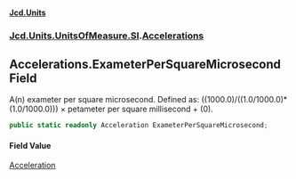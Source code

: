#### [Jcd.Units](index.md 'index')
### [Jcd.Units.UnitsOfMeasure.SI](Jcd.Units.UnitsOfMeasure.SI.md 'Jcd.Units.UnitsOfMeasure.SI').[Accelerations](Accelerations.md 'Jcd.Units.UnitsOfMeasure.SI.Accelerations')

## Accelerations.ExameterPerSquareMicrosecond Field

A(n) exameter per square microsecond. Defined as: ((1000.0)/((1.0/1000.0)*(1.0/1000.0))) × petameter per square millisecond + (0).

```csharp
public static readonly Acceleration ExameterPerSquareMicrosecond;
```

#### Field Value
[Acceleration](Acceleration.md 'Jcd.Units.UnitTypes.Acceleration')